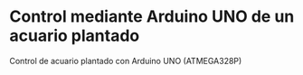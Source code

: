 # Control mediante Arduino UNO de un acuario plantado
Control de acuario plantado con Arduino UNO (ATMEGA328P)
